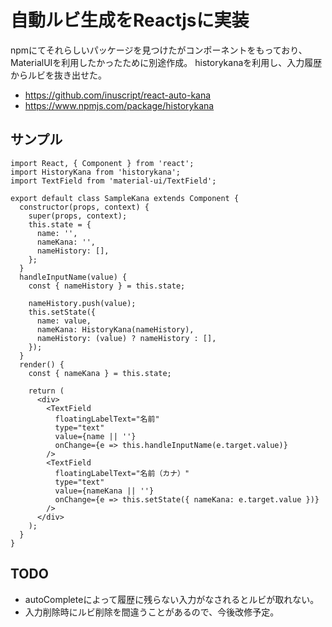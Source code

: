 # 自動ルビ生成をReactjsに実装
npmにてそれらしいパッケージを見つけたがコンポーネントをもっており、MaterialUIを利用したかったために別途作成。
historykanaを利用し、入力履歴からルビを抜き出せた。

- https://github.com/inuscript/react-auto-kana
- https://www.npmjs.com/package/historykana

## サンプル

```
import React, { Component } from 'react';
import HistoryKana from 'historykana';
import TextField from 'material-ui/TextField';

export default class SampleKana extends Component {
  constructor(props, context) {
    super(props, context);
    this.state = {
      name: '',
      nameKana: '',
      nameHistory: [],
    };
  }
  handleInputName(value) {
    const { nameHistory } = this.state;

    nameHistory.push(value);
    this.setState({
      name: value,
      nameKana: HistoryKana(nameHistory),
      nameHistory: (value) ? nameHistory : [],
    });
  }
  render() {
    const { nameKana } = this.state;

    return (
      <div>
        <TextField
          floatingLabelText="名前"
          type="text"
          value={name || ''}
          onChange={e => this.handleInputName(e.target.value)}
        />
        <TextField
          floatingLabelText="名前（カナ）"
          type="text"
          value={nameKana || ''}
          onChange={e => this.setState({ nameKana: e.target.value })}
        />
      </div>
    );
  }
}
```

## TODO
- autoCompleteによって履歴に残らない入力がなされるとルビが取れない。
- 入力削除時にルビ削除を間違うことがあるので、今後改修予定。
